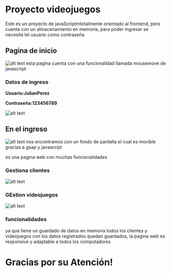 # Proyecto videojuegos

Este es un proyecto de javaScriptmtotalmente orientado al frontend, pero cuenta con un almacenamiento en memoria, para poder ingresar se necesita lel usuario como contraseña

## Pagina de inicio
![alt text](1.png)
esta pagina cuenta con una funcionalidad llamada mousemove de javascript

### Datos de ingreso

**Usuario:JulianPerez**
</br>

**Contraseña:123456789**

![alt text](3.png)

## En el ingreso

![alt text](4.png)
nos encontramos con un fondo de pantalla el cual es movible gracias a gsap y javascript

es una pagina web con muchas funcionalidades

### Gestiona clientes
![alt text](5.png)
### GEstion videojuegos
![alt text](6.png)

### funcionalidades
ya que tiene un guardado de datos en memoria todos los clientes y videojuegos con los datos registrados quedan guardados, la pagina web es responsive y adaptable a todos los computadores

# Gracias por su Atención!
